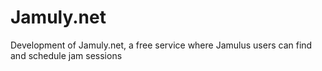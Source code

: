 # Jamuly.net
Development of Jamuly.net, a free service where Jamulus users can find and schedule jam sessions

